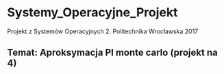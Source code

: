 # Systemy_Operacyjne_Projekt
Projekt z Systemów Operacyjnych 2. Politechnika Wrocławska 2017

## Temat: Aproksymacja PI monte carlo (projekt na 4)
